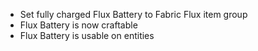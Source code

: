 - Set fully charged Flux Battery to Fabric Flux item group
- Flux Battery is now craftable
- Flux Battery is usable on entities